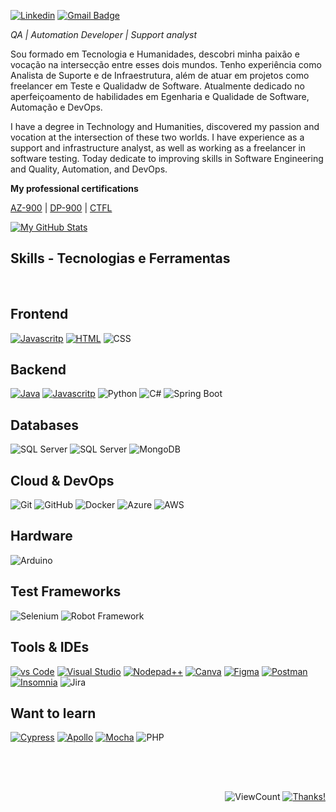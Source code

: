 [![Linkedin](https://img.shields.io/badge/-Linkedin-2867B2?style=flat-square&logo=Linkedin&logoColor=white)](https://www.linkedin.com/in/joaopaulomoreiracarvalho/)
[![Gmail Badge](https://img.shields.io/badge/Gmail-2867B2?style=flat-square&logo=Gmail&logoColor=white&link=mailto:joaopaulomoreira.oak@gmail.com)](mailto:joaopaulomoreira.oak@gmail.com)
<!-- [![Twitter](https://img.shields.io/badge/-Twitter-1DA1F2?style=flat-square&logo=Twitter&logoColor=white)](https://twitter.com/rcmoutinho)-->


*QA | Automation Developer | Support analyst*

Sou formado em Tecnologia e Humanidades, descobri minha paixão e vocação na intersecção entre esses dois mundos.  Tenho experiência como Analista de Suporte e de Infraestrutura, além de atuar em projetos como freelancer em Teste e Qualidadw de Software. Atualmente dedicado no aperfeiçoamento de habilidades em Egenharia e Qualidade de Software,  Automação e DevOps.

I have a degree in Technology and Humanities, discovered my passion and vocation at the intersection of these two worlds. I have experience as a support and infrastructure analyst, as well as working as a freelancer in software testing. Today dedicate to improving skills in Software Engineering and Quality, Automation, and DevOps.

**My professional certifications**

[AZ-900](https://www.credly.com/badges/eff54f2e-c7f4-412a-84ef-168010694e16) | [DP-900](https://www.credly.com/badges/7284c9a1-0fee-4962-818c-ae48b700b4ed) | [CTFL](https://bstqb.org.br/b9/)

[![My GitHub Stats](https://github-readme-stats.vercel.app/api?username=joaopaulomoreira&show_icons=true&bg_color=ffffff&line_height=20&hide_border=true&hide_title=true&text_color=7BA08C&icon_color=2E4036&title_color=5F836F)](https://github.com/rcmoutinho/public-speaking)

## **Skills - Tecnologias e Ferramentas**

<br>

## Frontend

[![Javascritp](https://img.shields.io/badge/JavaScript-323330?style=for-the-badge&logo=javascript&logoColor=F7DF1E)]() [![HTML](https://img.shields.io/badge/HTML5-E34F26?style=for-the-badge&logo=html5&logoColor=white)]() ![CSS](https://img.shields.io/badge/CSS3-1572B6?style=for-the-badge&logo=css3&logoColor=white)


## Backend

[![Java](https://img.shields.io/badge/Java-ED8B00?style=for-the-badge&logo=java&logoColor=white)]() [![Javascritp](https://img.shields.io/badge/JavaScript-323330?style=for-the-badge&logo=javascript&logoColor=F7DF1E)]() ![Python](https://img.shields.io/badge/Python-FFD43B?style=for-the-badge&logo=python&logoColor=blue) ![C#](https://img.shields.io/badge/C%23-239120?style=for-the-badge&logo=c-sharp&logoColor=white)  ![Spring Boot](https://img.shields.io/badge/Spring-6DB33F?style=for-the-badge&logo=spring&logoColor=white)

## Databases

![SQL Server](https://img.shields.io/badge/Microsoft%20SQL%20Server-CC2927?style=for-the-badge&logo=microsoft%20sql%20server&logoColor=white) ![SQL Server](https://img.shields.io/badge/MySQL-005C84?style=for-the-badge&logo=mysql&logoColor=white)  ![MongoDB](https://img.shields.io/badge/MongoDB-4EA94B?style=for-the-badge&logo=mongodb&logoColor=white)

## Cloud & DevOps

![Git](https://img.shields.io/badge/GIT-E44C30?style=for-the-badge&logo=git&logoColor=white) ![GitHub](https://img.shields.io/badge/GitHub-100000?style=for-the-badge&logo=github&logoColor=white)  ![Docker](https://img.shields.io/badge/Docker-2CA5E0?style=for-the-badge&logo=docker&logoColor=white) ![Azure](https://img.shields.io/badge/Microsoft_Azure-0089D6?style=for-the-badge&logo=microsoft-azure&logoColor=whit) ![AWS](https://img.shields.io/badge/Amazon_AWS-FF9900?style=for-the-badge&logo=amazonaws&logoColor=white)


## Hardware

![Arduino](https://img.shields.io/badge/Arduino-00979D?style=for-the-badge&logo=Arduino&logoColor=white)

## Test Frameworks

![Selenium](https://img.shields.io/badge/Selenium-43B02A?style=for-the-badge&logo=Selenium&logoColor=white) ![Robot Framework](https://img.shields.io/badge/Robot%20Framework-000000?style=for-the-badge&logo=robot-framework&logoColor=white)


## Tools & IDEs

[![vs Code](https://img.shields.io/badge/Visual_Studio_Code-0078D4?style=for-the-badge&logo=visual%20studio%20code&logoColor=white)]()  [![Visual Studio](https://img.shields.io/badge/Visual_Studio-5C2D91?style=for-the-badge&logo=visual%20studio&logoColor=white)]() [![Nodepad++](https://img.shields.io/badge/Eclipse-2C2255?style=for-the-badge&logo=eclipse&logoColor=white)]() [![Canva](https://img.shields.io/badge/Canva-%2300C4CC.svg?&style=for-the-badge&logo=Canva&logoColor=white)]()  [![Figma](https://img.shields.io/badge/Figma-F24E1E?style=for-the-badge&logo=figma&logoColor=white)]() [![Postman](https://img.shields.io/badge/Postman-FF6C37?style=for-the-badge&logo=Postman&logoColor=white)]() [![Insomnia](https://img.shields.io/badge/Insomnia-5849be?style=for-the-badge&logo=Insomnia&logoColor=white)]() ![Jira](https://img.shields.io/badge/Jira-0052CC?style=for-the-badge&logo=Jira&logoColor=white)


## Want to learn

[![Cypress](https://img.shields.io/badge/Cypress-17202C?style=for-the-badge&logo=cypress&logoColor=white)]() [![Apollo](https://img.shields.io/badge/chai-A30701?style=for-the-badge&logo=chai&logoColor=white)]() [![Mocha](https://img.shields.io/badge/Mocha-8D6748?style=for-the-badge&logo=Mocha&logoColor=white)]() ![PHP](https://img.shields.io/badge/PHP-777BB4?style=for-the-badge&logo=php&logoColor=white) 


##

<br>
<br>
  
<div align="right">
  
![ViewCount](https://views.whatilearened.today/views/github/joaopaulomoreira/joaopaulomoreira.svg) [![Thanks!](https://img.shields.io/badge/Thanks%20for%20visiting-!-1EAEDB.svg)](https://joaopaulomoreira.github.io/joaopaulomoreira/)
</div>


